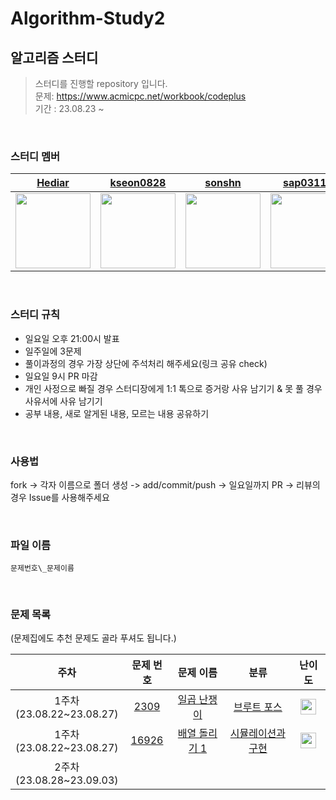 # Algorithm-Study2

## 알고리즘 스터디

> 스터디를 진행할 repository 입니다.<br/>문제: https://www.acmicpc.net/workbook/codeplus<br/> 기간 : 23.08.23 ~

<br />

### 스터디 멤버

<div align="center">
  
| [Hediar](https://github.com/Hediar) | [kseon0828](https://github.com/kseon0828) | [sonshn](https://github.com/sonshn) | [sap03110](https://github.com/sap03110) | [judygreedy](https://github.com/judygreedy) | [uiseongsang](https://github.com/uiseongsang) |
| :-----: | :-----: | :-----: | :-----: | :-----: | :-----: |
| <img src='https://github.com/Hediar.png' width=120> | <img src='https://github.com/kseon0828.png' width=120> | <img src='https://github.com/sonshn.png' width=120> | <img src='https://github.com/sap03110.png' width=120> | <img src='https://github.com/judygreedy.png' width=120> | <img src='https://github.com/uiseongsang.png' width=120> |

</div>

<br />

### 스터디 규칙

- 일요일 오후 21:00시 발표
- 일주일에 3문제
- 풀이과정의 경우 가장 상단에 주석처리 해주세요(링크 공유 check)
- 일요일 9시 PR 마감
- 개인 사정으로 빠질 경우 스터디장에게 1:1 톡으로 증거랑 사유 남기기 & 못 풀 경우 사유서에 사유 남기기
- 공부 내용, 새로 알게된 내용, 모르는 내용 공유하기

<br />

### 사용법

fork -> 각자 이름으로 폴더 생성 -> add/commit/push -> 일요일까지 PR -> 리뷰의 경우 Issue를 사용해주세요

<br />

### 파일 이름

`문제번호\_문제이름`

<br />

### 문제 목록
(문제집에도 추천 문제도 골라 푸셔도 됩니다.)

| 주차 | 문제 번호 | 문제 이름 | 분류 | 난이도 |
| :-----: | :-----: | :-----: | :-----: | :-----: |
| 1주차<br />(23.08.22~23.08.27) | [2309](https://www.acmicpc.net/problem/2309) | [일곱 난쟁이](https://www.acmicpc.net/problem/2309) | [브루트 포스](https://www.acmicpc.net/workbook/view/9371) | <img height="25px" width="25px" src="https://static.solved.ac/tier_small/5.svg"/> |
| 1주차<br />(23.08.22~23.08.27) | [16926](https://www.acmicpc.net/problem/16926) | [배열 돌리기 1](https://www.acmicpc.net/problem/16926) | [시뮬레이션과 구현](https://www.acmicpc.net/workbook/view/9380) | <img height="25px" width="25px" src="https://static.solved.ac/tier_small/10.svg"/> |
| 2주차<br />(23.08.28~23.09.03) |  |  |  |  |
